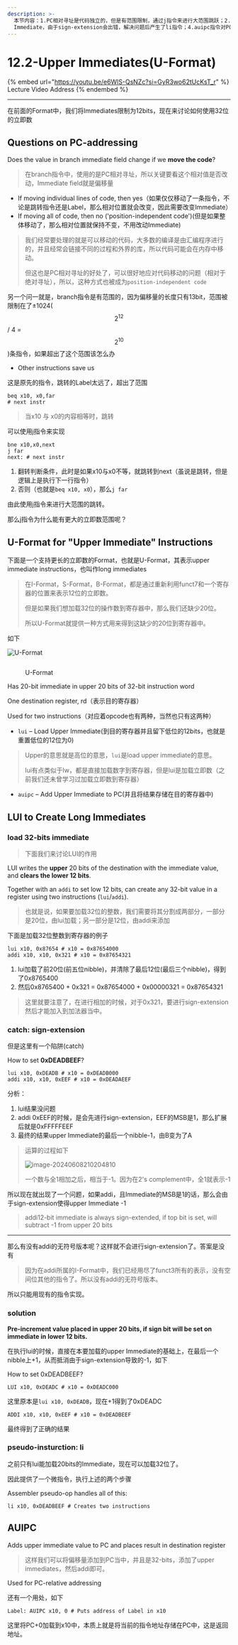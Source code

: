 ```yaml
---
description: >-
  本节内容：1.PC相对寻址是代码独立的，但是有范围限制，通过j指令来进行大范围跳跃；2.U-Format指令；3.lui加载upper
  Immediate，由于sign-extension会出错，解决问题后产生了li指令；4.auipc指令对PC进行偏移量相加
---
```


# 12.2-Upper Immediates(U-Format)

{% embed url="https://youtu.be/e6WlS-QsNZc?si=GyR3wo62tUcKsT_r" %}
Lecture Video Address
{% endembed %}

***

在前面的Format中，我们将Immediates限制为12bits，现在来讨论如何使用32位的立即数

## Questions on PC-addressing

Does the value in branch immediate field change if we **move the code**?

> 在branch指令中，使用的是PC相对寻址，所以关键要看这个相对值是否改动，Immediate field就是偏移量

* If moving individual lines of code, then yes（如果仅仅移动了一条指令，不论是跳转指令还是Label，那么相对位置就会改变，因此需要改变Immediate）
* If moving all of code, then no ('position-independent code')(但是如果整体移动了，那么相对位置就保持不变，不用改动Immediate)

> 我们经常要处理的就是可以移动的代码，大多数的编译是由汇编程序进行的，并且经常会链接不同的过程和外界的库，所以代码可能会在内存中移动。
>
> 但这也是PC相对寻址的好处了，可以很好地应对代码移动的问题（相对于绝对寻址），所以，这种方式也被成为`position-independent code`

另一个问一就是，branch指令是有范围的，因为偏移量的长度只有13bit，范围被限制在了±1024( $$2^{12}$$ / 4 = $$2^{10}$$ )条指令，如果超出了这个范围该怎么办

* Other instructions save us

这是原先的指令，跳转的Label太远了，超出了范围

```assembly
beq x10, x0,far
# next instr
```

> 当x10 与 x0的内容相等时，跳转

可以使用j指令来实现

```assembly
bne x10,x0,next
j far
next: # next instr
```

1. 翻转判断条件，此时是如果x10与x0不等，就跳转到next（虽说是跳转，但是逻辑上是执行下一行指令）
2. 否则（也就是`beq x10, x0`），那么`j far`

由此使用j指令来进行大范围的跳转。

那么j指令为什么能有更大的立即数范围呢？

## U-Format for "Upper Immediate" Instructions

下面是一个支持更长的立即数的Format，也就是U-Format，其表示upper immediate instructions，也叫作long immediates

> 在I-Format，S-Format，B-Format，都是通过重新利用funct7和一个寄存器的位置来表示12位的立即数。
>
> 但是如果我们想加载32位的操作数到寄存器中，那么我们还缺少20位。
>
> 所以U-Format就提供一种方式用来得到这缺少的20位到寄存器中。

如下

![U-Format](.image/image-20240607203459904.png)

<figure><img src="../.gitbook/assets/image.png" alt=""><figcaption><p>U-Format</p></figcaption></figure>

Has 20-bit immediate in upper 20 bits of 32-bit instruction word

One destination register, rd（表示目的寄存器）

Used for two instructions（对应着opcode也有两种，当然也只有这两种）

* `lui` – Load Upper Immediate(到目的寄存器并且留下低位的12bits，也就是重置低位的12位为0)

> Upper的意思就是高位的意思，`lui`是load upper immediate的意思。
>
> lui有点类似于lw，都是直接加载数字到寄存器，但是lui是加载立即数（之前我们还未曾学习过加载立即数到寄存器）

* `auipc` – Add Upper Immediate to PC(并且将结果存储在目的寄存器中)

## LUI to Create Long Immediates

### load 32-bits immediate

> 下面我们来讨论LUI的作用

LUI writes the **upper** 20 bits of the destination with the immediate value, and **clears the lower 12 bits**.

Together with an `addi` to set low 12 bits, can create any 32-bit value in a register using two instructions (`lui`/`addi`).

> 也就是说，如果要加载32位的整数，我们需要将其分割成两部分，一部分是20位，由lui加载；另一部分是12位，由addi来添加

下面是加载32位整数到寄存器的例子

```assembly
lui x10, 0x87654 # x10 = 0x87654000
addi x10, x10, 0x321 # x10 = 0x87654321
```

1. lui加载了前20位(前五位nibble)，并清除了最后12位(最后三个nibble)，得到了0x8765400
2. 然后0x8765400 + 0x321 = 0x87654000 + 0x00000321 = 0x87654321

> 这里就要注意了，在进行相加的时候，对于0x321，要进行sign-extension然后才能加入到加法器当中。

### catch: sign-extension

但是这里有一个陷阱(catch)

How to set **0xDEADBEEF**?

```assembly
lui x10, 0xDEADB # x10 = 0xDEADB000
addi x10, x10, 0xEEF # x10 = 0xDEADAEEF
```

分析：

1. lui结果没问题
2. addi 0xEEF的时候，是会先进行sign-extension，EEF的MSB是1，那么扩展后就是0xFFFFFEEF
3. 最终的结果upper Immediate的最后一个nibble-1，由B变为了A

> 运算的过程如下
>
> <img src=".image/image-20240608210204810.png" alt="image-20240608210204810" data-size="original">
>
> 一个数与全1相加之后，相当于-1。因为在2's complement中，全1就表示-1

所以现在就出现了一个问题，如果addi，且Immediate的MSB是1的话，那么会由于sign-extension使得upper Immediate -1

> addi12-bit immediate is always sign-extended, if top bit is set, will subtract -1 from upper 20 bits

***

那么有没有addi的无符号版本呢？这样就不会进行sign-extension了。答案是没有

> 因为在addi所属的I-Format中，我们已经用尽了funct3所有的表示，没有空间位其他的指令了。所以没有addi的无符号版本。

所以只能用现有的指令实现。

### solution

**Pre-increment value placed in upper 20 bits, if sign bit will be set on immediate in lower 12 bits.**

在执行lui的时候，直接在本要加载的upper Immediate的基础上，在最后一个nibble上+1，从而抵消由于sign-extension导致的-1，如下

How to set 0xDEADBEEF?

```assembly
LUI x10, 0xDEADC # x10 = 0xDEADC000
```

这里原本是`lui x10, 0xDEADB`，现在+1得到了0xDEADC

```assembly
ADDI x10, x10, 0xEEF # x10 = 0xDEADBEEF
```

最终得到了正确的结果

### pseudo-insturction: li

之前只有lui能加载20bits的Immediate，现在可以加载32位了。

因此提供了一个微指令，执行上述的两个步骤

Assembler pseudo-op handles all of this:

```assembly
li x10, 0xDEADBEEF # Creates two instructions
```

## AUIPC

Adds upper immediate value to PC and places result in destination register

> 这样我们可以将偏移量添加到PC当中，并且是32-bits，添加了upper immediates，然后addi即可。

Used for PC-relative addressing

还有一个用处，如下

```assembly
Label: AUIPC x10, 0 # Puts address of Label in x10
```

这里将PC+0加载到x10中，本质上就是将当前的指令地址存储在PC中，这是返回地址。
